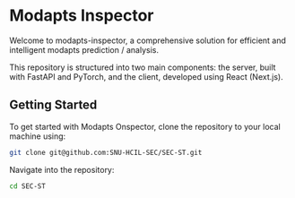 # Modapts Inspector

Welcome to modapts-inspector, a comprehensive solution for efficient and intelligent modapts prediction / analysis.

This repository is structured into two main components: the server, built with FastAPI and PyTorch, and the client, developed using React (Next.js).

## Getting Started
To get started with Modapts Onspector, clone the repository to your local machine using:

```bash
git clone git@github.com:SNU-HCIL-SEC/SEC-ST.git
```

Navigate into the repository:
```bash
cd SEC-ST
```